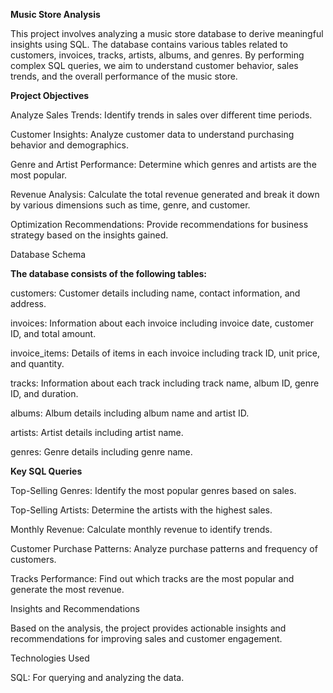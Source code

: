 **Music Store Analysis**

This project involves analyzing a music store database to derive meaningful insights using SQL. The database contains various tables related to customers, invoices, tracks, artists, albums, and genres. By performing complex SQL queries, we aim to understand customer behavior, sales trends, and the overall performance of the music store.

**Project Objectives**

Analyze Sales Trends: Identify trends in sales over different time periods.

Customer Insights: Analyze customer data to understand purchasing behavior and demographics.

Genre and Artist Performance: Determine which genres and artists are the most popular.

Revenue Analysis: Calculate the total revenue generated and break it down by various dimensions such as time, genre, and customer.

Optimization Recommendations: Provide recommendations for business strategy based on the insights gained.

Database Schema

**The database consists of the following tables:**

customers: Customer details including name, contact information, and address.

invoices: Information about each invoice including invoice date, customer ID, and total amount.

invoice_items: Details of items in each invoice including track ID, unit price, and quantity.

tracks: Information about each track including track name, album ID, genre ID, and duration.

albums: Album details including album name and artist ID.

artists: Artist details including artist name.

genres: Genre details including genre name.

**Key SQL Queries**

Top-Selling Genres: Identify the most popular genres based on sales.

Top-Selling Artists: Determine the artists with the highest sales.

Monthly Revenue: Calculate monthly revenue to identify trends.

Customer Purchase Patterns: Analyze purchase patterns and frequency of customers.

Tracks Performance: Find out which tracks are the most popular and generate the most revenue.

Insights and Recommendations

Based on the analysis, the project provides actionable insights and recommendations for improving sales and customer engagement.

Technologies Used

SQL: For querying and analyzing the data.
